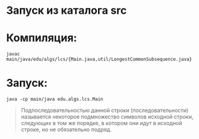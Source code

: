 # Запуск из каталога src


# Компиляция:

`javac main/java/edu/algs/lcs/{Main.java,util/LongestCommonSubsequence.java}`


# Запуск:

`java -cp main/java edu.algs.lcs.Main`

>Подпоследовательностью данной строки (последовательности) называется некоторое подмножество символов исходной строки, следующих в том же порядке, в котором они идут в исходной строке, но не обязательно подряд.
